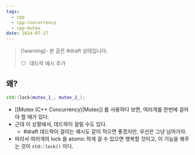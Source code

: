 ```yaml
---
tags:
  - cpp
  - cpp-concurrency
  - cpp-mutex
date: 2024-07-17
---
```

> [!warning]- 본 글은 #draft 상태입니다.
> - [ ] 데드락 예시 추가

## 왜?

```cpp title="문법"
std::lock(mutex_1_, mutex_2_);
```

- [[Mutex (C++ Concurrency)|Mutex]] 를 사용하다 보면, 여러개를 한번에 걸어야 할 때가 있다.
- 근데 이 상황에서, 데드락이 걸릴 수도 있다.
	- #draft 데드락이 걸리는 예시도 같이 적으면 좋겠지만, 우선은 그냥 넘어가자.
- 따라서 여러개의 lock 을 atomic 하게 걸 수 있으면 행복할 것이고, 이 기능을 해주는 것이 `std::lock()` 이다.